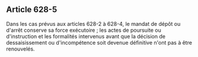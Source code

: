 Article 628-5
----
Dans les cas prévus aux articles 628-2 à 628-4, le mandat de dépôt ou d'arrêt
conserve sa force exécutoire ; les actes de poursuite ou d'instruction et les
formalités intervenus avant que la décision de dessaisissement ou d'incompétence
soit devenue définitive n'ont pas à être renouvelés.
